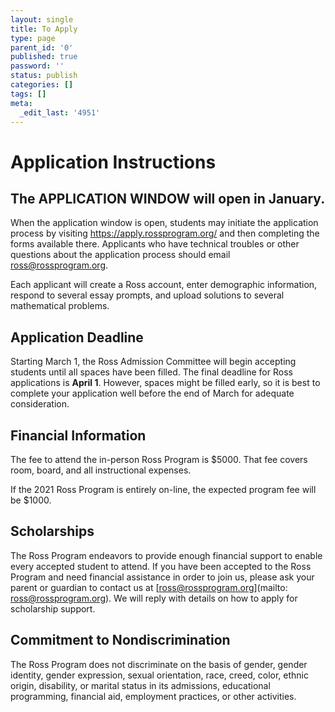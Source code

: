 ```yaml
---
layout: single
title: To Apply
type: page
parent_id: '0'
published: true
password: ''
status: publish
categories: []
tags: []
meta:
  _edit_last: '4951'
---
```


# Application Instructions

## The APPLICATION WINDOW will open in January.

When the application window is open, students may initiate the application process by visiting <a
href="https://apply.rossprogram.org/">https://apply.rossprogram.org/</a>
and then completing the forms available there.  Applicants who have 
technical troubles or other questions about the application
process should email 
<a href="mailto:ross@rossprogram.org">ross@rossprogram.org</a>.

Each applicant will create a Ross account, enter demographic information, respond to several essay prompts, and upload solutions to several mathematical problems.  

## Application Deadline

Starting March 1, the Ross Admission Committee will begin accepting
students until all spaces have been filled.  The final deadline for
Ross applications is <b>April 1</b>. However, spaces might be filled
early, so it is best to complete your application well before the end
of March for adequate consideration.
  


## Financial Information

The fee to attend the in-person Ross Program  is $5000. That fee covers 
room, board, and all instructional expenses. 

If the 2021 Ross Program is entirely on-line, the expected 
program fee will be $1000.

## Scholarships

The Ross Program endeavors to provide enough financial support to
enable every accepted student to attend. If you have been accepted to
the Ross Program and need financial assistance in order to join us,
please ask your parent or guardian to contact us at
[ross@rossprogram.org](mailto: ross@rossprogram.org). We will reply
with details on how to apply for scholarship support.

## Commitment to Nondiscrimination

The Ross Program does not discriminate on the basis of gender, gender
identity, gender expression, sexual orientation, race, creed, color,
ethnic origin, disability, or marital status in its admissions,
educational programming, financial aid, employment practices, or other
activities.


